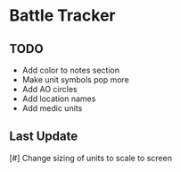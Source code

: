 # Battle Tracker

## TODO
- Add color to notes section
- Make unit symbols pop more
- Add AO circles
- Add location names
- Add medic units

## Last Update
[#] Change sizing of units to scale to screen
